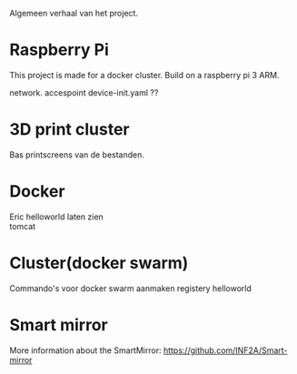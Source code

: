 Algemeen verhaal van het project.

# Raspberry Pi
This project is made for a docker cluster.
Build on a raspberry pi 3 ARM.

network.
accespoint
device-init.yaml ??

# 3D print cluster
Bas printscreens van de bestanden.

# Docker
Eric helloworld laten zien<br>
tomcat
# Cluster(docker swarm)

Commando's voor docker swarm aanmaken
registery
helloworld

# Smart mirror
More information about the SmartMirror: https://github.com/INF2A/Smart-mirror
